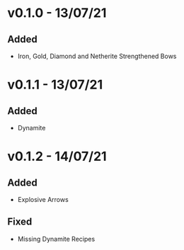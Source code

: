 # v0.1.0 - 13/07/21
## Added 
-  Iron, Gold, Diamond and Netherite Strengthened Bows

# v0.1.1 - 13/07/21
## Added
-  Dynamite

# v0.1.2 - 14/07/21
## Added
-  Explosive Arrows
##  Fixed
- Missing Dynamite Recipes